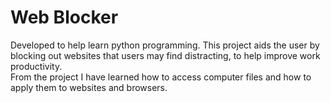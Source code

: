 # Web Blocker
Developed to help learn python programming. This project aids the user by blocking out websites that users may find distracting, to help improve work productivity. </br>
From the project I have learned how to access computer files and how to apply them to websites and browsers. 

